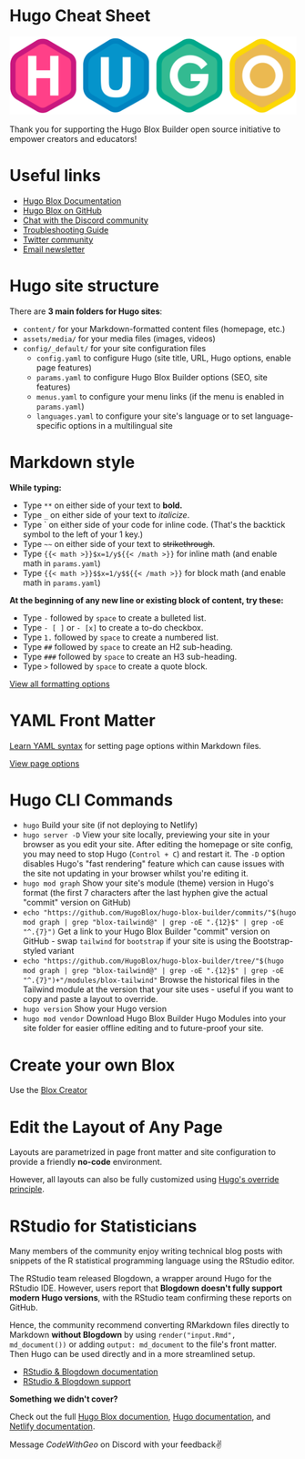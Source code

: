 # Hugo Cheat Sheet

![hugo](media/hugo-logo.png)

Thank you for supporting the Hugo Blox Builder open source initiative to empower creators and educators!

# Useful links

- [Hugo Blox Documentation](https://docs.hugoblox.com/)
- [Hugo Blox on GitHub](https://github.com/HugoBlox/)
- [Chat with the Discord community](https://discord.gg/z8wNYzb)
- [Troubleshooting Guide](https://docs.hugoblox.com/reference/troubleshooting/)
- [Twitter community](https://twitter.com/GetResearchDev)
- [Email newsletter](https://embeds.beehiiv.com/a4a50873-33c1-4364-9afb-9a17e544177b)

# Hugo site structure

There are **3 main folders for Hugo sites**:

- `content/` for your Markdown-formatted content files (homepage, etc.)
- `assets/media/` for your media files (images, videos)
- `config/_default/` for your site configuration files
  - `config.yaml` to configure Hugo (site title, URL, Hugo options, enable page features)
  - `params.yaml` to configure Hugo Blox Builder options (SEO, site features)
  - `menus.yaml` to configure your menu links (if the menu is enabled in `params.yaml`)
  - `languages.yaml` to configure your site's language or to set language-specific options in a multilingual site

# Markdown style

**While typing:**

- Type `**` on either side of your text to **bold.**
- Type `_` on either side of your text to *italicize*.
- Type ` on either side of your code for inline code. (That's the backtick symbol to the left of your 1 key.)
- Type `~~` on either side of your text to ~~strikethrough~~.
- Type `{{< math >}}$x=1/y${{< /math >}}` for inline math (and enable math in `params.yaml`)
- Type `{{< math >}}$$x=1/y$${{< /math >}}` for block math (and enable math in `params.yaml`)

**At the beginning of any new line or existing block of content, try these:**

- Type `-` followed by `space` to create a bulleted list.
- Type `- [ ]` or `- [x]` to create a to-do checkbox.
- Type `1.` followed by `space` to create a numbered list.
- Type `##` followed by `space` to create an H2 sub-heading.
- Type `###` followed by `space` to create an H3 sub-heading.
- Type `>` followed by `space` to create a quote block.

[View all formatting options](https://docs.hugoblox.com/reference/markdown/)

# YAML Front Matter

[Learn YAML syntax](https://learnxinyminutes.com/docs/yaml/) for setting page options within Markdown files.

[View page options](https://docs.hugoblox.com/reference/page-features/)

# Hugo CLI Commands

- `hugo`
  Build your site (if not deploying to Netlify)
- `hugo server -D`
  View your site locally, previewing your site in your browser as you edit your site. After editing the homepage or site config, you may need to stop Hugo (`Control + C`) and restart it. The `-D` option disables Hugo's "fast rendering" feature which can cause issues with the site not updating in your browser whilst you're editing it.
- `hugo mod graph`
  Show your site's module (theme) version in Hugo's format (the first 7 characters after the last hyphen give the actual "commit" version on GitHub)
- `echo "https://github.com/HugoBlox/hugo-blox-builder/commits/"$(hugo mod graph | grep "blox-tailwind@" | grep -oE ".{12}$" | grep -oE "^.{7}")`
  Get a link to your Hugo Blox Builder "commit" version on GitHub - swap `tailwind` for `bootstrap` if your site is using the Bootstrap-styled variant
- `echo "https://github.com/HugoBlox/hugo-blox-builder/tree/"$(hugo mod graph | grep "blox-tailwind@" | grep -oE ".{12}$" | grep -oE "^.{7}")+"/modules/blox-tailwind"`
  Browse the historical files in the Tailwind module at the version that your site uses - useful if you want to copy and paste a layout to override.
- `hugo version`
  Show your Hugo version
- `hugo mod vendor`
  Download Hugo Blox Builder Hugo Modules into your site folder for easier offline editing and to future-proof your site.

# Create your own Blox

Use the [Blox Creator](https://github.com/new?template_name=create-blox&template_owner=HugoBlox)

# Edit the Layout of Any Page

Layouts are parametrized in page front matter and site configuration to provide a friendly **no-code** environment.

However, all layouts can also be fully customized using [Hugo's override principle](https://docs.hugoblox.com/reference/extend/#override-a-component).

# RStudio for Statisticians

Many members of the community enjoy writing technical blog posts with snippets of the R statistical programming language using the RStudio editor.

The RStudio team released Blogdown, a wrapper around Hugo for the RStudio IDE. However, users report that **Blogdown doesn't fully support modern Hugo versions**, with the RStudio team confirming these reports on GitHub.

Hence, the community recommend converting RMarkdown files directly to Markdown **without Blogdown** by using `render("input.Rmd", md_document())` or adding `output: md_document` to the file's front matter. Then Hugo can be used directly and in a more streamlined setup.
- [RStudio & Blogdown documentation](https://docs.rstudio.com/)
- [RStudio & Blogdown support](https://docs.rstudio.com/support/)

**Something we didn't cover?**

Check out the full [Hugo Blox documention](https://docs.hugoblox.com), [Hugo documentation](https://gohugo.io/documentation/), and [Netlify documentation](https://docs.netlify.com/).

Message _CodeWithGeo_ on Discord with your feedback✌️
